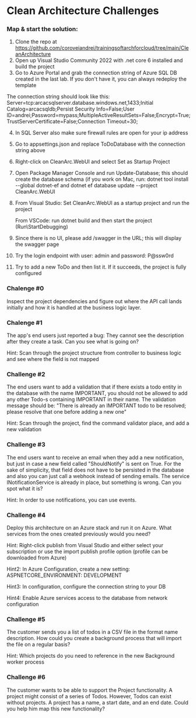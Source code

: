 # Clean Architecture Challenges

### Map & start the solution:
1. Clone the repo at https://github.com/coroveiandrei/trainingsoftarchforcloud/tree/main/CleanArchitecture
2. Open up Visual Studio Community 2022 with .net core 6 installed and build the project
3. Go to Azure Portal and grab the connection string of Azure SQL DB created in the last lab. If you don't have it, you can always redeploy the template

The connection string should look like this:
Server=tcp:arcacsqlserver.database.windows.net,1433;Initial Catalog=arcacsqldb;Persist Security Info=False;User ID=andrei;Password=mypass;MultipleActiveResultSets=False;Encrypt=True;TrustServerCertificate=False;Connection Timeout=30;

4. In SQL Server also make sure firewall rules are open for your ip address
5. Go to appsettings.json and replace ToDoDatabase with the connection string above
6. Right-click on CleanArc.WebUI and select Set as Startup Project
7. Open Package Manager Console and run Update-Database; this should create the database schema
 (if you work on Mac, run: dotnet tool install --global dotnet-ef and dotnet ef database update --project CleanArc.WebUI
8. From Visual Studio: Set CleanArc.WebUI as a startup project and run the project

   From VSCode: run dotnet build and then start the project (Run\StartDebugging)
10. Since there is no UI, please add /swagger in the URL; this will display the swagger page
11. Try the login endpoint with user: admin and password: P@ssw0rd
111. Try to add a new ToDo and then list it. If it succeeds, the project is fully configured 


### Chalenge #0

Inspect the project dependencies and figure out where the API call lands initially and how it is handled at the business logic layer. 

### Chalenge #1 

The app's end users just reported a bug: They cannot see the description after they create a task. 
Can you see what is going on?

Hint: Scan through the project structure from controller to business logic and see where the field is not mapped

### Challenge #2
The end users want to add a validation that if there exists a todo entity in the database with the name IMPORTANT, you should not be allowed to add any other Todo-s containing IMPORTANT in their name.
The validation message should be: "There is already an IMPORTANT todo to be resolved; please resolve that one before adding a new one"

Hint: Scan through the project, find the command validator place, and add a new validation

### Challenge #3
The end users want to receive an email when they add a new notification, but just in case a new field called "ShouldNotify" is sent on True. For the sake of simplicity, that field does not have to be persisted in the database and also you can just call a webhook instead of sending emails. The service INotificationService is already in place, but something is wrong. Can you spot what it is? 

Hint: In order to use notifications, you can use events.

### Challenge #4
Deploy this architecture on an Azure stack and run it on Azure. What services from the ones created previously would you need?

Hint: Right-click publish from Visual Studio and either select your subscription or use the import publish profile option (profile can be downloaded from Azure)

Hint2: In Azure Configuration, create a new setting: ASPNETCORE_ENVIRONMENT: DEVELOPMENT

Hint3: In configuration, configure the connection string to your DB

Hint4: Enable Azure services access to the database from network configuration

### Challenge #5
The customer sends you a list of todos in a CSV file in the format name description.
How could you create a background process that will import the file on a regular basis?

Hint: Which projects do you need to reference in the new Background worker process

### Challenge #6
The customer wants to be able to support the Project functionality. A project might consist of a series of Todos. However, Todos can exist without projects. A project has a name, a start date, and an end date.
Could you help him map this new functionality?



